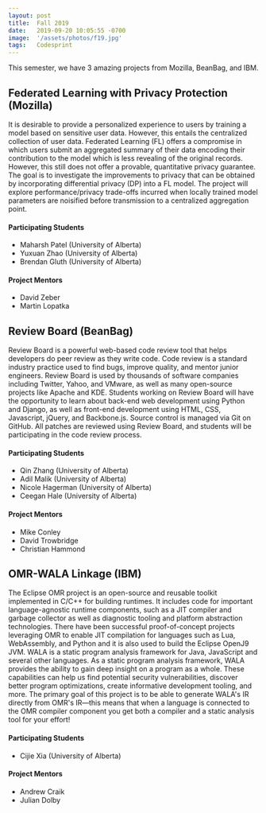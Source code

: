 ```yaml
---
layout: post
title:  Fall 2019
date:   2019-09-20 10:05:55 -0700
image:  '/assets/photos/f19.jpg'
tags:   Codesprint
---
```

This semester, we have 3 amazing projects from Mozilla, BeanBag, and IBM.

## Federated Learning with Privacy Protection (Mozilla)
It is desirable to provide a personalized experience to users by training a model based on sensitive user data. However, this entails the centralized collection of user data. Federated Learning (FL) offers a compromise in which users submit an aggregated summary of their data encoding their contribution to the model which is less revealing of the original records. However, this still does not offer a provable, quantitative privacy guarantee. The goal is to investigate the improvements to privacy that can be obtained by incorporating differential privacy (DP) into a FL model. The project will explore performance/privacy trade-offs incurred when locally trained model parameters are noisified before transmission to a centralized aggregation point.

#### Participating Students
- Maharsh Patel (University of Alberta)
- Yuxuan Zhao (University of Alberta)
- Brendan Gluth (University of Alberta)

#### Project Mentors
- David Zeber
- Martin Lopatka

## Review Board (BeanBag)
Review Board is a powerful web-based code review tool that helps developers do peer review as they write code. Code review is a standard industry practice used to find bugs, improve quality, and mentor junior engineers. Review Board is used by thousands of software companies including Twitter, Yahoo, and VMware, as well as many open-source projects like Apache and KDE. Students working on Review Board will have the opportunity to learn about back-end web development using Python and Django, as well as front-end development using HTML, CSS, Javascript, jQuery, and Backbone.js. Source control is managed via Git on GitHub. All patches are reviewed using Review Board, and students will be participating in the code review process.

#### Participating Students
- Qin Zhang (University of Alberta)
- Adil Malik (University of Alberta)
- Nicole Hagerman (University of Alberta)
- Ceegan Hale (University of Alberta)

#### Project Mentors
- Mike Conley
- David Trowbridge
- Christian Hammond

## OMR-WALA Linkage (IBM)
The Eclipse OMR project is an open-source and reusable toolkit implemented in C/C++ for building runtimes. It includes code for important language-agnostic runtime components, such as a JIT compiler and garbage collector as well as diagnostic tooling and platform abstraction technologies. There have been successful proof-of-concept projects leveraging OMR to enable JIT compilation for languages such as Lua, WebAssembly, and Python and it is also used to build the Eclipse OpenJ9 JVM. WALA is a static program analysis framework for Java, JavaScript and several other languages. As a static program analysis framework, WALA provides the ability to gain deep insight on a program as a whole. These capabilities can help us find potential security vulnerabilities, discover better program optimizations, create informative development tooling, and more. The primary goal of this project is to be able to generate WALA's IR directly from OMR's IR—this means that when a language is connected to the OMR compiler component you get both a compiler and a static analysis tool for your effort!

#### Participating Students
- Cijie Xia (University of Alberta)

#### Project Mentors
- Andrew Craik
- Julian Dolby
